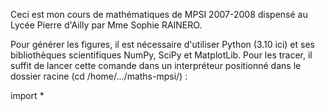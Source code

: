 Ceci est mon cours de mathématiques de MPSI 2007-2008 dispensé au Lycée Pierre d'Ailly par Mme Sophie RAINERO.

Pour générer les figures, il est nécessaire d'utiliser Python (3.10 ici) et ses bibliothèques scientifiques NumPy, SciPy et MatplotLib.
Pour les tracer, il suffit de lancer cette comande dans un interpréteur positionné dans le dossier racine (cd /home/.../maths-mpsi/) :

import *
